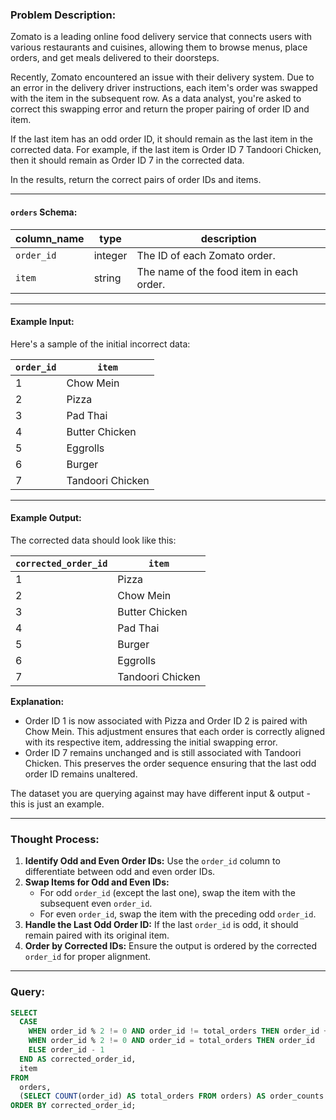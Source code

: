 ### Problem Description:
Zomato is a leading online food delivery service that connects users with various restaurants and cuisines, allowing them to browse menus, place orders, and get meals delivered to their doorsteps.

Recently, Zomato encountered an issue with their delivery system. Due to an error in the delivery driver instructions, each item's order was swapped with the item in the subsequent row. As a data analyst, you're asked to correct this swapping error and return the proper pairing of order ID and item.

If the last item has an odd order ID, it should remain as the last item in the corrected data. For example, if the last item is Order ID 7 Tandoori Chicken, then it should remain as Order ID 7 in the corrected data.

In the results, return the correct pairs of order IDs and items.

---

#### `orders` Schema:
| column_name | type    | description                           |
|-------------|---------|---------------------------------------|
| `order_id`  | integer | The ID of each Zomato order.          |
| `item`      | string  | The name of the food item in each order. |

---

#### Example Input:
Here's a sample of the initial incorrect data:

| `order_id` | `item`            |
|------------|-------------------|
| 1          | Chow Mein         |
| 2          | Pizza             |
| 3          | Pad Thai          |
| 4          | Butter Chicken    |
| 5          | Eggrolls          |
| 6          | Burger            |
| 7          | Tandoori Chicken  |

---

#### Example Output:
The corrected data should look like this:

| `corrected_order_id` | `item`            |
|-----------------------|-------------------|
| 1                     | Pizza             |
| 2                     | Chow Mein         |
| 3                     | Butter Chicken    |
| 4                     | Pad Thai          |
| 5                     | Burger            |
| 6                     | Eggrolls          |
| 7                     | Tandoori Chicken  |

**Explanation:**
- Order ID 1 is now associated with Pizza and Order ID 2 is paired with Chow Mein. This adjustment ensures that each order is correctly aligned with its respective item, addressing the initial swapping error.
- Order ID 7 remains unchanged and is still associated with Tandoori Chicken. This preserves the order sequence ensuring that the last odd order ID remains unaltered.

The dataset you are querying against may have different input & output - this is just an example.

---

### Thought Process:
1. **Identify Odd and Even Order IDs:** Use the `order_id` column to differentiate between odd and even order IDs.
2. **Swap Items for Odd and Even IDs:**
   - For odd `order_id` (except the last one), swap the item with the subsequent even `order_id`.
   - For even `order_id`, swap the item with the preceding odd `order_id`.
3. **Handle the Last Odd Order ID:** If the last `order_id` is odd, it should remain paired with its original item.
4. **Order by Corrected IDs:** Ensure the output is ordered by the corrected `order_id` for proper alignment.

---

### Query:
```sql
SELECT
  CASE
    WHEN order_id % 2 != 0 AND order_id != total_orders THEN order_id + 1
    WHEN order_id % 2 != 0 AND order_id = total_orders THEN order_id
    ELSE order_id - 1
  END AS corrected_order_id,
  item
FROM 
  orders,
  (SELECT COUNT(order_id) AS total_orders FROM orders) AS order_counts
ORDER BY corrected_order_id;
